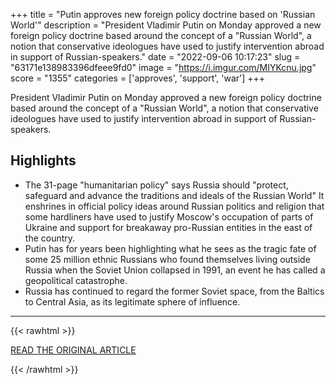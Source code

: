 +++
title = "Putin approves new foreign policy doctrine based on 'Russian World'"
description = "President Vladimir Putin on Monday approved a new foreign policy doctrine based around the concept of a \"Russian World\", a notion that conservative ideologues have used to justify intervention abroad in support of Russian-speakers."
date = "2022-09-06 10:17:23"
slug = "63171e138983396dfeee9fd0"
image = "https://i.imgur.com/MIYKcnu.jpg"
score = "1355"
categories = ['approves', 'support', 'war']
+++

President Vladimir Putin on Monday approved a new foreign policy doctrine based around the concept of a \"Russian World\", a notion that conservative ideologues have used to justify intervention abroad in support of Russian-speakers.

## Highlights

- The 31-page "humanitarian policy" says Russia should "protect, safeguard and advance the traditions and ideals of the Russian World" It enshrines in official policy ideas around Russian politics and religion that some hardliners have used to justify Moscow's occupation of parts of Ukraine and support for breakaway pro-Russian entities in the east of the country.
- Putin has for years been highlighting what he sees as the tragic fate of some 25 million ethnic Russians who found themselves living outside Russia when the Soviet Union collapsed in 1991, an event he has called a geopolitical catastrophe.
- Russia has continued to regard the former Soviet space, from the Baltics to Central Asia, as its legitimate sphere of influence.

---

{{< rawhtml >}}
  <p class="article-category">
    <a target="_blank" href="https://www.reuters.com/world/putin-approves-new-foreign-policy-doctrine-based-russian-world-2022-09-05/">READ THE ORIGINAL ARTICLE</a>
  </p>
{{< /rawhtml >}}
